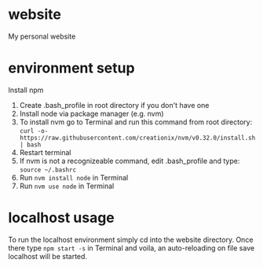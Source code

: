# website
My personal website

# environment setup
Install npm
1. Create .bash_profile in root directory if you don't have one  
2. Install node via package manager (e.g. nvm)  
3. To install nvm go to Terminal and run this command from root directory:  
`curl -o- https://raw.githubusercontent.com/creationix/nvm/v0.32.0/install.sh | bash`  
4. Restart terminal  
5. If nvm is not a recognizeable command, edit .bash_profile and type: `source ~/.bashrc`  
6. Run `nvm install node` in Terminal  
7. Run `nvm use node` in Terminal  

# localhost usage
To run the localhost environment simply cd into the website directory. Once there type `npm start -s` in Terminal and voila, an auto-reloading on file save localhost will be started.
